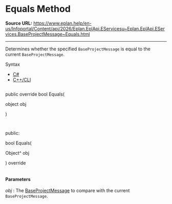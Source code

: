 # Equals Method

**Source URL:** https://www.eplan.help/en-us/Infoportal/Content/api/2026/Eplan.EplApi.EServicesu~Eplan.EplApi.EServices.BaseProjectMessage~Equals.html

---

Determines whether the specified `BaseProjectMessage` is equal to the current `BaseProjectMessage`.

Syntax

- [C#](#i-syntax-CS)
- [C++/CLI](#i-syntax-CPP2005)

```
```
public override bool Equals( 

   object obj

)
```
```

```
```
public:

bool Equals( 

   Object^ obj

) override
```
```

#### Parameters

*obj*
:   The [BaseProjectMessage](Eplan.EplApi.EServicesu~Eplan.EplApi.EServices.BaseProjectMessage.html) to compare with the current `BaseProjectMessage`.
